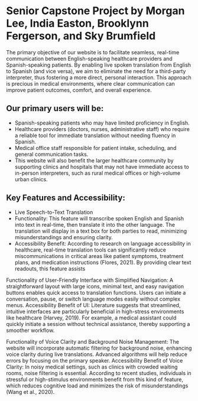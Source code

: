 # Senior Capstone Project by Morgan Lee, India Easton, Brooklynn Fergerson, and Sky Brumfield

The primary objective of our website is to facilitate seamless, real-time communication between English-speaking healthcare providers and Spanish-speaking patients. By enabling live spoken translation from English to Spanish (and vice versa), we aim to eliminate the need for a third-party interpreter, thus fostering a more direct, personal interaction. This approach is precious in medical environments, where clear communication can improve patient outcomes, comfort, and overall experience.

## Our primary users will be:
- Spanish-speaking patients who may have limited proficiency in English.
- Healthcare providers (doctors, nurses, administrative staff) who require a reliable tool for immediate translation without needing fluency in Spanish.
- Medical office staff responsible for patient intake, scheduling, and general communication tasks.
- This website will also benefit the larger healthcare community by supporting clinics and hospitals that may not have immediate access to in-person interpreters, such as rural medical offices or high-volume urban clinics.

## Key Features and Accessibility:
- Live Speech-to-Text Translation
- Functionality: This feature will transcribe spoken English and Spanish into text in real-time, then translate it into the other language. The translation will display in a text box for both parties to read, minimizing misunderstandings and ensuring clarity.
- Accessibility Benefit: According to research on language accessibility in healthcare, real-time translation tools can significantly reduce miscommunications in critical areas like patient symptoms, treatment plans, and medication instructions (Flores, 2021). By providing clear text readouts, this feature assists

Functionality of User-Friendly Interface with Simplified Navigation: A straightforward layout with large icons, minimal text, and easy navigation buttons enables quick access to translation functions. Users can initiate a conversation, pause, or switch language modes easily without complex menus.
Accessibility Benefit of UI: Literature suggests that streamlined, intuitive interfaces are particularly beneficial in high-stress environments like healthcare (Harvey, 2019). For example, a medical assistant could quickly initiate a session without technical assistance, thereby supporting a smoother workflow.

Functionality of Voice Clarity and Background Noise Management: The website will incorporate automatic filtering for background noise, enhancing voice clarity during live translations. Advanced algorithms will help reduce errors by focusing on the primary speaker.
Accessibility Benefit of Voice Clarity: In noisy medical settings, such as clinics with crowded waiting rooms, noise filtering is essential. According to recent studies, individuals in stressful or high-stimulus environments benefit from this kind of feature, which reduces cognitive load and minimizes the risk of misunderstandings (Wang et al., 2020).

